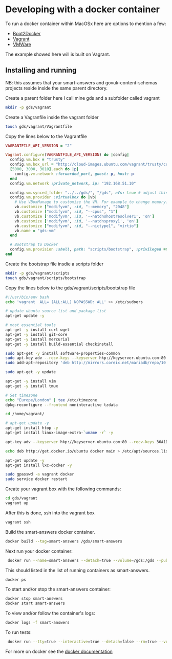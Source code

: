 # Developing with a docker container

To run a docker container within MacOSx here are options to mention a few:
  * [Boot2Docker](http://boot2docker.io/)
  * [Vagrant](http://www.vmware.com/uk/products/fusion)
  * [VMWare](http://www.vmware.com/uk/products/fusion)

The example showed here will is built on Vagrant.

## Installing and running

NB: this assumes that your smart-answers and govuk-content-schemas projects reside inside the same parent directory.

Create a parent folder here I call mine gds and a subfolder called vagrant

```bash
mkdir -p gds/vagrant
```

Create a Vagranfile inside the vagrant folder
```bash
touch gds/vagrant/Vagrantfile
```

Copy the lines below to the Vagrantfile

```ruby
VAGRANTFILE_API_VERSION = "2"

Vagrant.configure(VAGRANTFILE_API_VERSION) do |config|
  config.vm.box = "trusty"
  config.vm.box_url = "http://cloud-images.ubuntu.com/vagrant/trusty/current/trusty-server-cloudimg-amd64-vagrant-disk1.box"
  [5000, 3000, 3010].each do |p|
    config.vm.network :forwarded_port, guest: p, host: p
  end
  config.vm.network :private_network, ip: "192.168.51.10"

  config.vm.synced_folder "../../gds/", "/gds", nfs: true # adjust this acc
  config.vm.provider :virtualbox do |vb|
    # Use VBoxManage to customize the VM. For example to change memory:
    vb.customize ["modifyvm", :id, "--memory", "2048"]
    vb.customize ["modifyvm", :id, "--cpus", "1"]
    vb.customize ['modifyvm', :id, '--natdnshostresolver1', 'on']
    vb.customize ['modifyvm', :id, '--natdnsproxy1', 'on']
    vb.customize ["modifyvm", :id, "--nictype1", "virtio"]
    vb.name = "gds-vm"
  end

  # Bootstrap to Docker
  config.vm.provision :shell, path: "scripts/bootstrap", :privileged => true
end

```

Create the bootstrap file insdie a scripts folder

```bash
mkdir -p gds/vagrant/scripts
touch gds/vagrant/scripts/bootstrap

```
Copy the lines below to the gds/vagrant/scripts/bootstrap file

```bash
#!/usr/bin/env bash
echo 'vagrant  ALL= (ALL:ALL) NOPASSWD: ALL' >> /etc/sudoers

# update ubuntu source list and package list
apt-get update -y

# most essential tools
apt-get -y install curl wget
apt-get -y install git-core
apt-get -y install mercurial
apt-get -y install build-essential checkinstall

sudo apt-get -y install software-properties-common
sudo apt-key adv --recv-keys --keyserver hkp://keyserver.ubuntu.com:80 0xcbcb082a1bb943db
sudo add-apt-repository 'deb http://mirrors.coreix.net/mariadb/repo/10.0/ubuntu trusty main'

sudo apt-get -y update

apt-get -y install vim
apt-get -y install tmux

# Set timezone
echo "Europe/London" | tee /etc/timezone
dpkg-reconfigure --frontend noninteractive tzdata

cd /home/vagrant/

# apt-get update -y
apt-get install htop -y
apt-get install linux-image-extra-`uname -r` -y

apt-key adv --keyserver hkp://keyserver.ubuntu.com:80 --recv-keys 36A1D7869245C8950F966E92D8576A8BA88D21E9

echo deb http://get.docker.io/ubuntu docker main > /etc/apt/sources.list.d/docker.list

apt-get update -y
apt-get install lxc-docker -y

sudo gpasswd -a vagrant docker
sudo service docker restart

```

Create your vagrant box with the following commands:

```bash
cd gds/vagrant
vagrant up
```

After this is done, ssh into the vagrant box

```bash
vagrant ssh
```

Build the smart-answers docker container.

```bash
docker build --tag=smart-answers /gds/smart-answers
```

Next run your docker container:

```bash
 docker run --name=smart-answers --detach=true --volume=/gds:/gds --publish=3010:3010 smart-answers
```

This should listed in the list of running containers as smart-answers.

```bash
docker ps
```

To start and/or stop the smart-answers container:

```bash
docker stop smart-answers
docker start smart-answers
```

To view and/or follow the container's logs:

```bash
docker logs -f smart-answers
```
To run tests:

```bash
 docker run --tty=true --interactive=true --detach=false --rm=true --volume=/gds:/gds smart-answers "cd /gds/smart-answers; bundle exec rake test"
```

For more on docker see the [docker documentation](https://docs.docker.com/)
